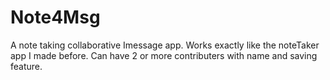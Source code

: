 # Note4Msg
A note taking collaborative Imessage app. Works exactly like the noteTaker app I made before. Can have 2 or more contributers with name and saving feature.
